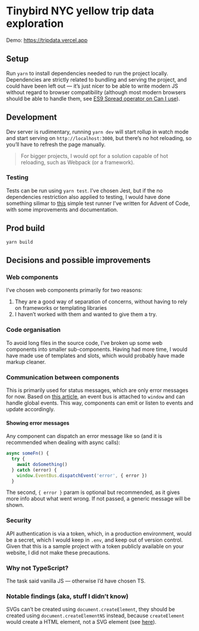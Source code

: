 # Tinybird NYC yellow trip data exploration

Demo: https://tripdata.vercel.app

## Setup

Run `yarn` to install dependencies needed to run the project locally. Dependencies are strictly related to bundling and serving the project, and could have been left out — it’s just nicer to be able to write modern JS without regard to browser compatibility (although most modern browsers should be able to handle them, see [ES9 Spread operator on Can I use](https://caniuse.com/?search=spread)).

## Development

Dev server is rudimentary, running `yarn dev` will start rollup in watch mode and start serving on `http://localhost:3000`, but there’s no hot reloading, so you’ll have to refresh the page manually.

> For bigger projects, I would opt for a solution capable of hot reloading, such as Webpack (or a framework).

### Testing

Tests can be run using `yarn test`. I’ve chosen Jest, but if the no dependencies restriction also applied to testing, I would have done something silimar to [this](https://github.com/c0derabbit/aoc/blob/main/2019/test.js) simple test runner I’ve written for Advent of Code, with some improvements and documentation.

## Prod build

`yarn build`

## Decisions and possible improvements

### Web components

I’ve chosen web components primarily for two reasons:  
1. They are a good way of separation of concerns, without having to rely on frameworks or templating libraries
2. I haven’t worked with them and wanted to give them a try.

### Code organisation
To avoid long files in the source code, I’ve broken up some web components into smaller sub-components. Having had more time, I would have made use of templates and slots, which would probably have made markup cleaner.

### Communication between components

This is primarily used for status messages, which are only error messages for now. Based on [this article](https://pineco.de/creating-a-javascript-event-bus/), an event bus is attached to `window` and can handle global events. This way, components can emit or listen to events and update accordingly.

#### Showing error messages

Any component can dispatch an error message like so (and it is recommended when dealing with async calls):
```js
async someFn() {
  try {
    await doSomething()
  } catch (error) {
    window.EventBus.dispatchEvent('error', { error })
  }
```
The second, `{ error }` param is optional but recommended, as it gives more info about what went wrong. If not passed, a generic message will be shown.

### Security

API authentication is via a token, which, in a production environment, would be a secret, which I would keep in `.env`, and keep out of version control. Given that this is a sample project with a token publicly available on your website, I did not make these precautions.

### Why not TypeScript?
The task said vanilla JS — otherwise I’d have chosen TS.

### Notable findings (aka, stuff I didn’t know)

SVGs can’t be created using `document.createElement`, they should be created using `document.createElementNS` instead, because `createElement` would create a HTML element, not a SVG element (see [here](https://webhint.io/docs/user-guide/hints/hint-create-element-svg/)).
